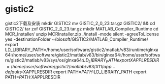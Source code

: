 # gistic2
gistic2下载及安装
mkdir GISTIC2
mv GISTIC_2_0_23.tar.gz GISTIC2/ && cd GISTIC2/
tar zxf GISTIC_2_0_23.tar.gz
mkdir MATLAB_Compiler_Runtime
cd MCR_Installer/
unzip MCRInstaller.zip 
./install -mode silent -agreeToLicense yes -destinationFolder ~/biosoft/GISTIC2/MATLAB_Compiler_Runtime/
export LD_LIBRARY_PATH=/home/user/software/gistic2/matlab/v83/runtime/glnxa64:/home/user/software/gistic2/matlab/v83/bin/glnxa64:/home/user/software/gistic2/matlab/v83/sys/os/glnxa64:$LD_LIBRARY_PATH
export XAPPLRESDIR=/home/user/software/gistic2/matlab/v83/X11/app-defaults:$XAPPLRESDIR
export PATH=$PATH:$LD_LIBRARY_PATH
export PATH=$PATH:$XAPPLRESDIR
